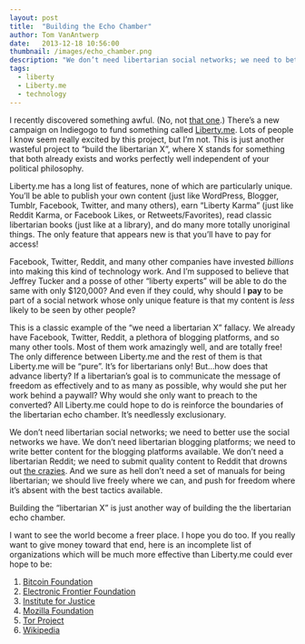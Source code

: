 ```yaml
---
layout: post
title:  "Building the Echo Chamber"
author: Tom VanAntwerp
date:   2013-12-18 10:56:00
thumbnail: /images/echo_chamber.png
description: "We don’t need libertarian social networks; we need to better use the social networks we have. We don’t need libertarian blogging platforms; we need to write better content for the blogging platforms available. We don’t need a libertarian Reddit; we need to submit quality content to Reddit that drowns out the crazies. And we sure as hell don’t need a set of manuals for being libertarian; we should live freely where we can, and push for freedom where it’s absent with the best tactics available."
tags:
  - liberty
  - Liberty.me
  - technology
---
```

I recently discovered something awful. (No, not [that one](http://www.somethingawful.com/).) There’s a new campaign on Indiegogo to fund something called [Liberty.me](http://www.indiegogo.com/projects/liberty-me--2). Lots of people I know seem really excited by this project, but I’m not. This is just another wasteful project to “build the libertarian X”, where X stands for something that both already exists and works perfectly well independent of your political philosophy.

Liberty.me has a long list of features, none of which are particularly unique. You’ll be able to publish your own content (just like WordPress, Blogger, Tumblr, Facebook, Twitter, and many others), earn “Liberty Karma” (just like Reddit Karma, or Facebook Likes, or Retweets/Favorites),  read classic libertarian books (just like at a library), and do many more totally unoriginal things. The only feature that appears new is that you’ll have to pay for access!

Facebook, Twitter, Reddit, and many other companies have invested *billions* into making this kind of technology work. And I’m supposed to believe that Jeffrey Tucker and a posse of other “liberty experts” will be able to do the same with only $120,000? And even if they could, why should I **pay** to be part of a social network whose only unique feature is that my content is *less* likely to be seen by other people?

This is a classic example of the “we need a libertarian X” fallacy. We already have Facebook, Twitter, Reddit, a plethora of blogging platforms, and so many other tools. Most of them work amazingly well, and are totally free! The only difference between Liberty.me and the rest of them is that Liberty.me will be “pure”. It’s for libertarians only! But…how does that advance liberty? If a libertarian’s goal is to communicate the message of freedom as effectively and to as many as possible, why would she put her work behind a paywall? Why would she only want to preach to the converted? All Liberty.me could hope to do is reinforce the boundaries of the libertarian echo chamber. It’s needlessly exclusionary.

We don’t need libertarian social networks; we need to better use the social networks we have. We don’t need libertarian blogging platforms; we need to write better content for the blogging platforms available. We don’t need a libertarian Reddit; we need to submit quality content to Reddit that drowns out [the crazies](http://www.reddit.com/r/libertarian). And we sure as hell don’t need a set of manuals for being libertarian; we should live freely where we can, and push for freedom where it’s absent with the best tactics available.

Building the “libertarian X” is just another way of building the the libertarian echo chamber.

I want to see the world become a freer place. I hope you do too. If you really want to give money toward that end, here is an incomplete list of organizations which will be much more effective than Liberty.me could ever hope to be:

1. [Bitcoin Foundation](https://bitcoinfoundation.org/donate)
2. [Electronic Frontier Foundation](https://supporters.eff.org/donate)
3. [Institute for Justice](https://www.ij.org/donate)
4. [Mozilla Foundation](https://sendto.mozilla.org/page/contribute/join-mozilla)
5. [Tor Project](https://www.torproject.org/donate/donate.html.en)
6. [Wikipedia](https://donate.wikimedia.org/)

